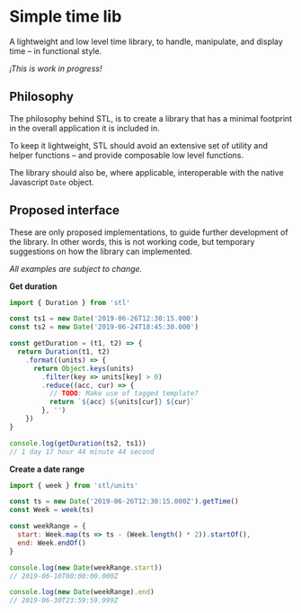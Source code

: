 # Simple time lib
A lightweight and low level time library, to handle, 
manipulate, and display time – in functional style.

_¡This is work in progress!_ 

## Philosophy
The philosophy behind STL, is to create a library that
has a minimal footprint in the overall application it
is included in.

To keep it lightweight, STL should avoid an extensive 
set of utility and helper functions – and provide composable
low level functions.

The library should also be, where applicable, interoperable 
with the native Javascript `Date` object.

## Proposed interface
These are only proposed implementations, to guide further
development of the library. In other words, this is not working
code, but temporary suggestions on how the library can implemented.

_All examples are subject to change._

**Get duration**
```javascript
import { Duration } from 'stl'

const ts1 = new Date('2019-06-26T12:30:15.000')
const ts2 = new Date('2019-06-24T18:45:30.000')

const getDuration = (t1, t2) => {
  return Duration(t1, t2)
    .format((units) => {
      return Object.keys(units)
        .filter(key => units[key] > 0)
        .reduce((acc, cur) => {
          // TODO: Make use of tagged template?
          return `${acc} ${units[cur]} ${cur}`
        }, '')
    })
}

console.log(getDuration(ts2, ts1))
// 1 day 17 hour 44 minute 44 second
```  
   
**Create a date range**
```javascript
import { week } from 'stl/units'

const ts = new Date('2019-06-26T12:30:15.000Z').getTime()
const Week = week(ts)

const weekRange = {
  start: Week.map(ts => ts - (Week.length() * 2)).startOf(),
  end: Week.endOf()
}

console.log(new Date(weekRange.start))
// 2019-06-10T00:00:00.000Z

console.log(new Date(weekRange).end)
// 2019-06-30T23:59:59.999Z
```